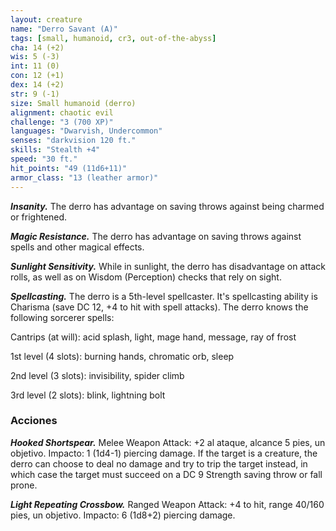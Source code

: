 ```yaml
---
layout: creature
name: "Derro Savant (A)"
tags: [small, humanoid, cr3, out-of-the-abyss]
cha: 14 (+2)
wis: 5 (-3)
int: 11 (0)
con: 12 (+1)
dex: 14 (+2)
str: 9 (-1)
size: Small humanoid (derro)
alignment: chaotic evil
challenge: "3 (700 XP)"
languages: "Dwarvish, Undercommon"
senses: "darkvision 120 ft."
skills: "Stealth +4"
speed: "30 ft."
hit_points: "49 (11d6+11)"
armor_class: "13 (leather armor)"
---
```


***Insanity.*** The derro has advantage on saving throws against being charmed or frightened.

***Magic Resistance.*** The derro has advantage on saving throws against spells and other magical effects.

***Sunlight Sensitivity.*** While in sunlight, the derro has disadvantage on attack rolls, as well as on Wisdom (Perception) checks that rely on sight.

***Spellcasting.*** The derro is a 5th-level spellcaster. It's spellcasting ability is Charisma (save DC 12, +4 to hit with spell attacks). The derro knows the following sorcerer spells:

Cantrips (at will): acid splash, light, mage hand, message, ray of frost

1st level (4 slots): burning hands, chromatic orb, sleep

2nd level (3 slots): invisibility, spider climb

3rd level (2 slots): blink, lightning bolt

### Acciones

***Hooked Shortspear.*** Melee Weapon Attack: +2 al ataque, alcance 5 pies, un objetivo. Impacto: 1 (1d4-1) piercing damage. If the target is a creature, the derro can choose to deal no damage and try to trip the target instead, in which case the target must succeed on a DC 9 Strength saving throw or fall prone.

***Light Repeating Crossbow.*** Ranged Weapon Attack: +4 to hit, range 40/160 pies, un objetivo. Impacto: 6 (1d8+2) piercing damage.